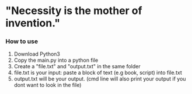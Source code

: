 # "Necessity is the mother of invention."


### How to use
1. Download Python3
2. Copy the main.py into a python file
3. Create a "file.txt" and "output.txt" in the same folder
4. file.txt is your input: paste a block of text (e.g book, script) into file.txt
5. output.txt will be your output. (cmd line will also print your output if you dont want to look in the file)
